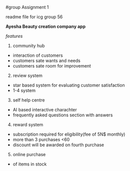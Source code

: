 #group Assignment 1

readme file for icg group 56

**Ayesha Beauty creation company app**

*features*
1. community hub
- interaction of customers 
- customers sate wants and needs
- customers sate room for improvement
2. review system
- star based system for evaluating  customer satisfaction
- 1-4 system
3. self help centre
- AI based interactive charachter 
- frequently asked questions section with answers
4. reward system
- subscription required for eligibility(fee of 5N$ monthly)
- more than 3 purchases <60
- discount will be awarded on fourth purchase
5. online purchase 
- of items in stock
